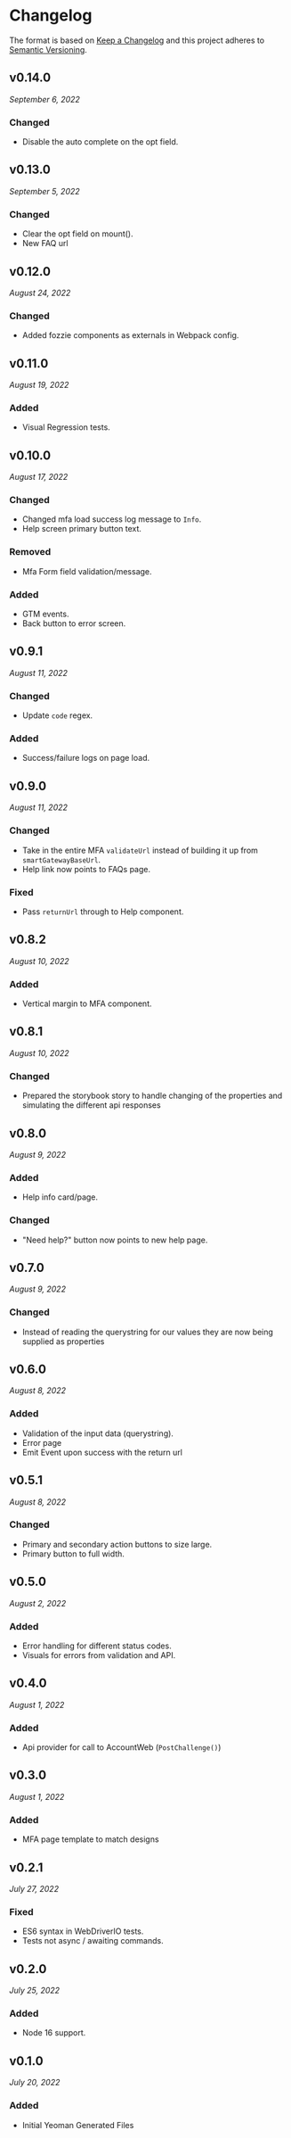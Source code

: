 # Changelog

The format is based on [Keep a Changelog](http://keepachangelog.com/en/1.0.0/)
and this project adheres to [Semantic Versioning](http://semver.org/spec/v2.0.0.html).


v0.14.0
------------------------------
*September 6, 2022*

### Changed
- Disable the auto complete on the opt field.

v0.13.0
------------------------------
*September 5, 2022*

### Changed
- Clear the opt field on mount().
- New FAQ url

v0.12.0
------------------------------
*August 24, 2022*

### Changed
- Added fozzie components as externals in Webpack config.


v0.11.0
------------------------------
*August 19, 2022*

### Added
- Visual Regression tests.


v0.10.0
------------------------------
*August 17, 2022*

### Changed
- Changed mfa load success log message to `Info`.
- Help screen primary button text.

### Removed
- Mfa Form field validation/message.

### Added
- GTM events.
- Back button to error screen.


v0.9.1
------------------------------
*August 11, 2022*

### Changed
- Update `code` regex.

### Added
- Success/failure logs on page load.


v0.9.0
------------------------------
*August 11, 2022*

### Changed
- Take in the entire MFA `validateUrl` instead of building it up from `smartGatewayBaseUrl`.
- Help link now points to FAQs page.

### Fixed
- Pass `returnUrl` through to Help component.


v0.8.2
------------------------------
*August 10, 2022*

### Added
- Vertical margin to MFA component.


v0.8.1
------------------------------
*August 10, 2022*

### Changed
- Prepared the storybook story to handle changing of the properties and simulating the different api responses


v0.8.0
------------------------------
*August 9, 2022*

### Added
- Help info card/page.

### Changed
- "Need help?" button now points to new help page.


v0.7.0
------------------------------
*August 9, 2022*

### Changed
- Instead of reading the querystring for our values they are now being supplied as properties


v0.6.0
------------------------------
*August 8, 2022*

### Added
- Validation of the input data (querystring).
- Error page
- Emit Event upon success with the return url


v0.5.1
------------------------------
*August 8, 2022*

### Changed
- Primary and secondary action buttons to size large.
- Primary button to full width.


v0.5.0
------------------------------
*August 2, 2022*

### Added
- Error handling for different status codes.
- Visuals for errors from validation and API.


v0.4.0
------------------------------
*August 1, 2022*

### Added
- Api provider for call to AccountWeb (`PostChallenge()`)


v0.3.0
------------------------------
*August 1, 2022*

### Added
- MFA page template to match designs


v0.2.1
------------------------------
*July 27, 2022*

### Fixed
- ES6 syntax in WebDriverIO tests.
- Tests not async / awaiting commands.


v0.2.0
------------------------------
*July 25, 2022*

### Added
- Node 16 support.


v0.1.0
------------------------------
*July 20, 2022*

### Added
- Initial Yeoman Generated Files
